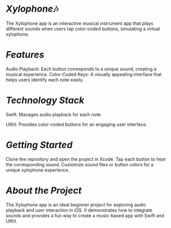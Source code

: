 # *Xylophone*🎶
The Xylophone app is an interactive musical instrument app that plays different sounds when users tap color-coded buttons, simulating a virtual xylophone.

# *Features*

Audio Playback: Each button corresponds to a unique sound, creating a musical experience.
Color-Coded Keys: A visually appealing interface that helps users identify each note easily.

# *Technology Stack*

Swift: Manages audio playback for each note.

UIKit: Provides color-coded buttons for an engaging user interface.

# *Getting Started*

Clone the repository and open the project in Xcode.
Tap each button to hear the corresponding sound.
Customize sound files or button colors for a unique xylophone experience.

# *About the Project*

The Xylophone app is an ideal beginner project for exploring audio playback and user interaction in iOS. It demonstrates how to integrate sounds and provides a fun way to create a music-based app with Swift and UIKit.

